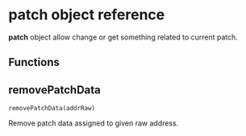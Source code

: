 # **patch** object reference

**patch** object allow change or get something related to current patch.

## Functions

## removePatchData

``removePatchData(addrRaw)``

Remove patch data assigned to given raw address.
